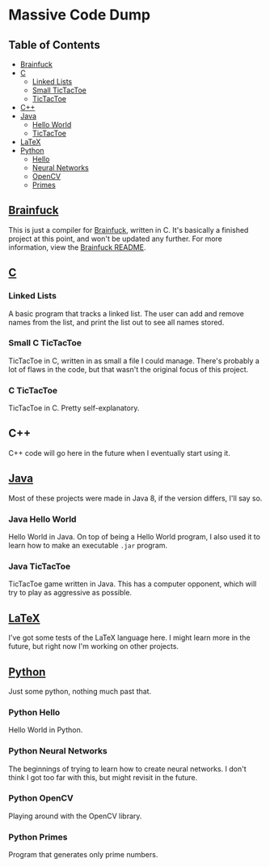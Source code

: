# Massive Code Dump

## Table of Contents

- [Brainfuck](#brainfuck)
- [C](#c)
  - [Linked Lists](#linked-lists)
  - [Small TicTacToe](#small-c-tictactoe)
  - [TicTacToe](#c-tictactoe)
- [C++](#c++)
- [Java](#java)
  - [Hello World](#java-hello-world)
  - [TicTacToe](#java-tictactoe)
- [LaTeX](#latex)
- [Python](#python)
  - [Hello](#python-hello)
  - [Neural Networks](#python-neural-networks)
  - [OpenCV](#python-opencv)
  - [Primes](#python-primes)

## [Brainfuck](/Brainfuck)

This is just a compiler for [Brainfuck](https://en.wikipedia.org/wiki/Brainfuck), written in C. It's basically a finished project at this point, and won't be updated any further. For more information, view the [Brainfuck README](/Brainfuck/README.md).

## [C](</C Programming>)

### Linked Lists

A basic program that tracks a linked list. The user can add and remove names from the list, and print the list out to see all names stored.

### Small C TicTacToe

TicTacToe in C, written in as small a file I could manage. There's probably a lot of flaws in the code, but that wasn't the original focus of this project.

### C TicTacToe

TicTacToe in C. Pretty self-explanatory.

## C++

C++ code will go here in the future when I eventually start using it.

## [Java](/Java)

Most of these projects were made in Java 8, if the version differs, I'll say so.

### Java Hello World

Hello World in Java. On top of being a Hello World program, I also used it to learn how to make an executable `.jar` program.

### Java TicTacToe

TicTacToe game written in Java. This has a computer opponent, which will try to play as aggressive as possible.

## [LaTeX](/LaTeX)

I've got some tests of the LaTeX language here. I might learn more in the future, but right now I'm working on other projects.

## [Python](/Python)

Just some python, nothing much past that.

### Python Hello

Hello World in Python.

### Python Neural Networks

The beginnings of trying to learn how to create neural networks. I don't think I got too far with this, but might revisit in the future.

### Python OpenCV

Playing around with the OpenCV library.

### Python Primes

Program that generates only prime numbers.
